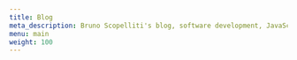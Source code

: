 ```yaml
---
title: Blog
meta_description: Bruno Scopelliti's blog, software development, JavaScript, node.js, React, Apollo, Firebase.
menu: main
weight: 100
---
```

